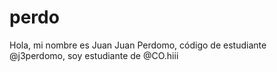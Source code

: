 # perdo
Hola, mi nombre es Juan Juan Perdomo, código de estudiante @j3perdomo, soy estudiante de @CO.hiii

